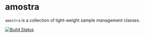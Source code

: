 # amostra

`amostra` is a collection of light-weight sample management classes.

[![Build Status](https://travis-ci.org/arkilic/amostra.svg)](https://travis-ci.org/arkilic/amostra)


